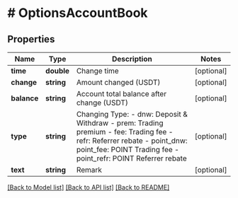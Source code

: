 # # OptionsAccountBook

## Properties

Name | Type | Description | Notes
------------ | ------------- | ------------- | -------------
**time** | **double** | Change time | [optional] 
**change** | **string** | Amount changed (USDT) | [optional] 
**balance** | **string** | Account total balance after change (USDT) | [optional] 
**type** | **string** | Changing Type: - dnw: Deposit &amp; Withdraw - prem: Trading premium - fee: Trading fee - refr: Referrer rebate - point_dnw: point_fee: POINT Trading fee - point_refr: POINT Referrer rebate | [optional] 
**text** | **string** | Remark | [optional] 

[[Back to Model list]](../../README.md#documentation-for-models) [[Back to API list]](../../README.md#documentation-for-api-endpoints) [[Back to README]](../../README.md)
